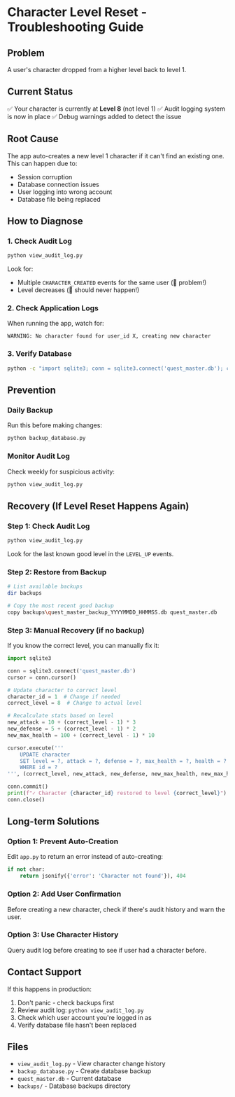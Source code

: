 # Character Level Reset - Troubleshooting Guide

## Problem
A user's character dropped from a higher level back to level 1.

## Current Status
✅ Your character is currently at **Level 8** (not level 1)
✅ Audit logging system is now in place
✅ Debug warnings added to detect the issue

## Root Cause
The app auto-creates a new level 1 character if it can't find an existing one. This can happen due to:
- Session corruption
- Database connection issues  
- User logging into wrong account
- Database file being replaced

## How to Diagnose

### 1. Check Audit Log
```bash
python view_audit_log.py
```

Look for:
- Multiple `CHARACTER_CREATED` events for the same user (🚨 problem!)
- Level decreases (🚨 should never happen!)

### 2. Check Application Logs
When running the app, watch for:
```
WARNING: No character found for user_id X, creating new character
```

### 3. Verify Database
```bash
python -c "import sqlite3; conn = sqlite3.connect('quest_master.db'); cursor = conn.cursor(); cursor.execute('SELECT id, user_id, name, level, xp, gold FROM character'); [print(f'ID:{r[0]} UserID:{r[1]} Name:{r[2]} Level:{r[3]} XP:{r[4]} Gold:{r[5]}') for r in cursor.fetchall()]; conn.close()"
```

## Prevention

### Daily Backup
Run this before making changes:
```bash
python backup_database.py
```

### Monitor Audit Log
Check weekly for suspicious activity:
```bash
python view_audit_log.py
```

## Recovery (If Level Reset Happens Again)

### Step 1: Check Audit Log
```bash
python view_audit_log.py
```

Look for the last known good level in the `LEVEL_UP` events.

### Step 2: Restore from Backup
```bash
# List available backups
dir backups

# Copy the most recent good backup
copy backups\quest_master_backup_YYYYMMDD_HHMMSS.db quest_master.db
```

### Step 3: Manual Recovery (if no backup)
If you know the correct level, you can manually fix it:

```python
import sqlite3

conn = sqlite3.connect('quest_master.db')
cursor = conn.cursor()

# Update character to correct level
character_id = 1  # Change if needed
correct_level = 8  # Change to actual level

# Recalculate stats based on level
new_attack = 10 + (correct_level - 1) * 3
new_defense = 5 + (correct_level - 1) * 2
new_max_health = 100 + (correct_level - 1) * 10

cursor.execute('''
    UPDATE character 
    SET level = ?, attack = ?, defense = ?, max_health = ?, health = ?
    WHERE id = ?
''', (correct_level, new_attack, new_defense, new_max_health, new_max_health, character_id))

conn.commit()
print(f"✓ Character {character_id} restored to level {correct_level}")
conn.close()
```

## Long-term Solutions

### Option 1: Prevent Auto-Creation
Edit `app.py` to return an error instead of auto-creating:

```python
if not char:
    return jsonify({'error': 'Character not found'}), 404
```

### Option 2: Add User Confirmation
Before creating a new character, check if there's audit history and warn the user.

### Option 3: Use Character History
Query audit log before creating to see if user had a character before.

## Contact Support
If this happens in production:
1. Don't panic - check backups first
2. Review audit log: `python view_audit_log.py`
3. Check which user account you're logged in as
4. Verify database file hasn't been replaced

## Files
- `view_audit_log.py` - View character change history
- `backup_database.py` - Create database backup
- `quest_master.db` - Current database
- `backups/` - Database backups directory



